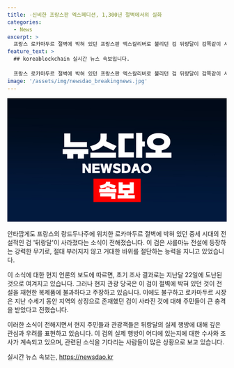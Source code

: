 ```yaml
---
title: -신비한 프랑스판 엑스페디션, 1,300년 절벽에서의 실화
categories:
  - News
excerpt: >
  프랑스 로카마두르 절벽에 박혀 있던 프랑스판 엑스칼리버로 불리던 검 뒤랑달이 감쪽같이 사라졌습니다. 현지 관광 당국은 그 검이 전설을 재현한 복제품이라며 도난 사고가 아니라고 주장했지만, 로카마두르 시장은 지역 주민들이 큰 충격을 받았다고 전했습니다. 뒤랑달은 중세 유럽 서사시에 등장하는 보검으로, 절대 부러지지 않고 한 번에 거대한 바위를 절단하는 무기로 묘사됐습니다. 
feature_text: >
  ## koreablockchain 실시간 뉴스 속보입니다.

  프랑스 로카마두르 절벽에 박혀 있던 프랑스판 엑스칼리버로 불리던 검 뒤랑달이 감쪽같이 사라졌습니다. 현지 관광 당국은 그 검이 전설을 재현한 복제품이라며 도난 사고가 아니라고 주장했지만, 로카마두르 시장은 지역 주민들이 큰 충격을 받았다고 전했습니다. 뒤랑달은 중세 유럽 서사시에 등장하는 보검으로, 절대 부러지지 않고 한 번에 거대한 바위를 절단하는 무기로 묘사됐습니다. 
image: '/assets/img/newsdao_breakingnews.jpg'
---
```


<p><img src="/assets/img/newsdao_breakingnews.jpg" alt="koreablockchain 속보" /></p>

<p>안타깝게도 프랑스의 랑드두나주에 위치한 로카마두르 절벽에 박혀 있던 중세 시대의 전설적인 검 '뒤랑달'이 사라졌다는 소식이 전해졌습니다. 이 검은 샤를마뉴 전설에 등장하는 강력한 무기로, 절대 부러지지 않고 거대한 바위를 절단하는 능력을 지니고 있었습니다.</p>

<p>이 소식에 대한 현지 언론의 보도에 따르면, 초기 조사 결과로는 지난달 22일에 도난된 것으로 여겨지고 있습니다. 그러나 현지 관광 당국은 이 검이 절벽에 박혀 있던 것이 전설을 재현한 복제품에 불과하다고 주장하고 있습니다. 이에도 불구하고 로카마두르 시장은 지난 수세기 동안 지역의 상징으로 존재했던 검이 사라진 것에 대해 주민들이 큰 충격을 받았다고 전했습니다.</p>

<p>이러한 소식이 전해지면서 현지 주민들과 관광객들은 뒤랑달의 실제 행방에 대해 깊은 관심과 우려를 표현하고 있습니다. 이 검의 실제 행방이 어디에 있는지에 대한 수사와 조사가 계속되고 있으며, 관련된 소식을 기다리는 사람들이 많은 상황으로 보고 있습니다.</p>
실시간 뉴스 속보는, <a href="https://newsdao.kr" rel="dofollow">https://newsdao.kr</a>


